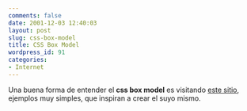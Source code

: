 ```yaml
---
comments: false
date: 2001-12-03 12:40:03
layout: post
slug: css-box-model
title: CSS Box Model
wordpress_id: 91
categories:
- Internet
---
```


Una buena forma de entender el **css box model** es visitando [este sitio](http://www.thenoodleincident.com/tutorials/box_lesson/boxes.html), ejemplos muy simples, que inspiran a crear el suyo mismo.




 
